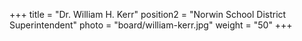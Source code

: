 +++
title      = "Dr. William H. Kerr"
position2  = "Norwin School District Superintendent"
photo      = "board/william-kerr.jpg"
weight     = "50"
+++
